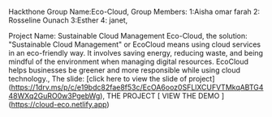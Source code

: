 Hackthone
Group Name:Eco-Cloud,
Group Members: 1:Aisha omar farah
               2: Rosseline Ounach
               3:Esther
               4: janet,

Project Name: Sustainable Cloud Management Eco-Cloud,
the solution: 
"Sustainable Cloud Management" or EcoCloud means using cloud services in an eco-friendly way. It involves saving energy, reducing waste, and being mindful of the environment when managing digital resources. EcoCloud helps businesses be greener and more responsible while using cloud technology.,
The slide: [click here to view the slide of project] (https://1drv.ms/p/c/e19bdc82fae8f53c/EcOA6ooz0SFLlXCUFVTMkqABTG448WXq2GuRO0w3PgebWg),
THE PROJECT [ VIEW THE DEMO ] (https://cloud-eco.netlify.app)


  

